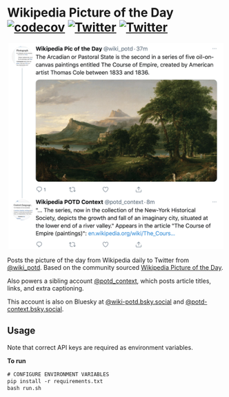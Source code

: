 # Wikipedia Picture of the Day [![codecov](https://codecov.io/gh/ndrezn/wikipedia-pic-of-the-day/branch/main/graph/badge.svg?token=P1RUFXQ1N8)](https://codecov.io/gh/ndrezn/wikipedia-pic-of-the-day) [![Twitter](https://img.shields.io/twitter/url/https/twitter.com/wiki_potd.svg?style=social&label=Follow%20%40wiki_potd)](https://twitter.com/wiki_potd) [![Twitter](https://img.shields.io/twitter/url/https/twitter.com/potd_context.svg?style=social&label=Follow%20%40potd_context)](https://twitter.com/potd_context)

<p align="center">
    <img src="example.png", width=500>
</p>


Posts the picture of the day from Wikipedia daily to Twitter from [@wiki_potd](https://twitter.com/wiki_potd). Based on the community sourced [Wikipedia Picture of the Day](https://en.m.wikipedia.org/wiki/Wikipedia:Picture_of_the_day).

Also powers a sibling account [@potd_context](https://twitter.com/potd_context), which posts article titles, links, and extra captioning.

This account is also on Bluesky at [@wiki-potd.bsky.social](https://bsky.app/profile/wiki-potd.bsky.social) and [@potd-context.bsky.social](https://bsky.app/profile/potd-context.bsky.social).
## Usage
Note that correct API keys are required as environment variables.

**To run**
```
# CONFIGURE ENVIRONMENT VARIABLES
pip install -r requirements.txt
bash run.sh
```

